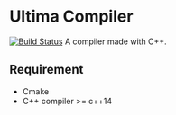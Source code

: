 # Ultima Compiler
[![Build Status](https://travis-ci.org/BrunodaSilvaBelo/UltimaCompiler.svg?branch=master)](https://travis-ci.org/BrunodaSilvaBelo/UltimaCompiler)
A compiler made with C++.
## Requirement
- Cmake
- C++ compiler >= c++14
